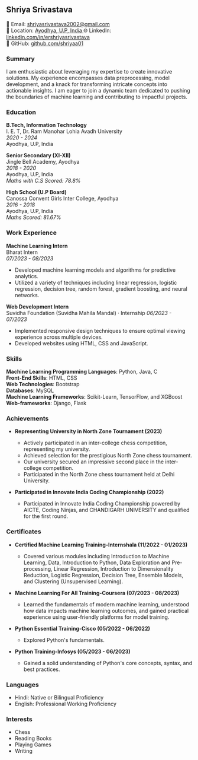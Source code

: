## Shriya Srivastava

📧 Email: shriyasrivastava2002@gmail.com  
📍 Location: [Ayodhya, U.P, India ](https://g.co/kgs/ezkQGy)
🌐 LinkedIn: [linkedin.com/in/ershriyasrivastava](linkedin.com/in/ershriyasrivastava)  
🔗 GitHub: [github.com/shriyaa01](github.com/shriyaa01)

### Summary

I am enthusiastic about leveraging my expertise to create innovative solutions. My experience encompasses data preprocessing, model development, and a knack for transforming intricate concepts into actionable insights. I am eager to join a dynamic team dedicated to pushing the boundaries of machine learning and contributing to impactful projects.

### Education

**B.Tech, Information Technology**  
I. E. T, Dr. Ram Manohar Lohia Avadh University  
*2020 - 2024*  
Ayodhya, U.P, India

**Senior Secondary (XI-XII)**  
Jingle Bell Academy, Ayodhya  
*2018 - 2020*  
Ayodhya, U.P, India  
*Maths with C.S Scored: 78.8%*

**High School (U.P Board)**  
Canossa Convent Girls Inter College, Ayodhya  
*2016 - 2018*  
Ayodhya, U.P, India  
*Maths Scored: 81.67%*

### Work Experience

**Machine Learning Intern**  
Bharat Intern  
*07/2023 - 08/2023*

- Developed machine learning models and algorithms for predictive analytics.
- Utilized a variety of techniques including linear regression, logistic regression, decision tree, random forest, gradient boosting, and neural networks.

  
**Web Development Intern**  
Suvidha Foundation (Suvidha Mahila Mandal) · Internship
*06/2023 - 07/2023*

- Implemented responsive design techniques to ensure optimal viewing experience across multiple devices.
- Developed websites using HTML, CSS and JavaScript.

### Skills

**Machine Learning Programming Languages**: Python, Java, C  
**Front-End Skills**: HTML, CSS  
**Web Technologies**: Bootstrap  
**Databases**: MySQL  
**Machine Learning Frameworks**: Scikit-Learn, TensorFlow, and XGBoost  
**Web-frameworks**: Django, Flask

### Achievements

- **Representing University in North Zone Tournament (2023)**
  - Actively participated in an inter-college chess competition, representing my university.
  - Achieved selection for the prestigious North Zone chess tournament.
  - Our university secured an impressive second place in the inter-college competition.
  - Participated in the North Zone chess tournament held at Delhi University.

- **Participated in Innovate India Coding Championship (2022)**
  - Participated in Innovate India Coding Championship powered by AICTE, Coding Ninjas, and CHANDIGARH UNIVERSITY and qualified for the first round.

### Certificates

- **Certified Machine Learning Training-Internshala (11/2022 - 01/2023)**
  - Covered various modules including Introduction to Machine Learning, Data, Introduction to Python, Data Exploration and Pre-processing, Linear Regression, Introduction to Dimensionality Reduction, Logistic Regression, Decision Tree, Ensemble Models, and Clustering (Unsupervised Learning).

- **Machine Learning For All Training-Coursera (07/2023 - 08/2023)**
  - Learned the fundamentals of modern machine learning, understood how data impacts machine learning outcomes, and gained practical experience using user-friendly platforms for model training.

- **Python Essential Training-Cisco (05/2022 - 06/2022)**
  - Explored Python's fundamentals.

- **Python Training-Infosys (05/2023 - 06/2023)**
  - Gained a solid understanding of Python's core concepts, syntax, and best practices.

### Languages

- Hindi: Native or Bilingual Proficiency
- English: Professional Working Proficiency

### Interests

- Chess
- Reading Books
- Playing Games
- Writing

